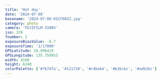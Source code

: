 ```yaml
---
title: 'Hot day'
date: '2024-07-08'
basename: '2024-07-08-DSCF6022.jpg'
category: photo
camera: 'FUJIFILM X100V'
iso: 320
fnumber: 2
exposureBiasValue: -0.7
exposureTime: '1/17000'
GPSLatitude: 34.996419
GPSLongitude: 135.758953
width: 4160
height: 6240
colorPalette: ['#7b7d7a', '#121720', '#c4beb4', '#b3bcbc', '#adb3bc']
---
```

